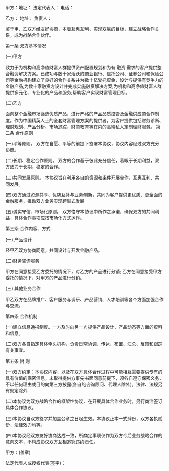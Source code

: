 
 


甲方：地址： 法定代表人： 电话：


乙方： 地址： 负责人：


鉴于甲、乙双方经友好协商，本着互惠互利、实现双赢的目标，建立战略合作关系，成为战略合作伙伴。


第一条 双方基本情况


(一)甲方


致力于为机构和高净值财富人群提供资产配置规划和为有
融资
需求的客户提供整合融资解决方案。已成功与数十家活跃的商业银行、信托公司、证券公司和保险公司等金融机构建立了良好的合作关系并为数十亿受托资金，设计与提供有竞争力的金融产品,为数十家融资方设计并完成实施融资解决方案;为机构和高净值财富人群提供多元化、专业化的产品和服务;帮助客户实现财富管理目标。


(二)乙方


面向整个金融市场筛选优质产品，进行严格的产品品质控管及金融供应商合作制度。作为中国精英人士的全套财富管理方案的提供者，为客户提供包括财务诊断、理财规划、产品分析、市场追踪、财商教育等在内的高端私人定制理财服务。 第二条 合作原则


(一)平等原则。 双方在自愿、平等的前提下签署本协议，协议内容经过双方充分协商。


(二)长期、稳定合作原则。 双方的合作基于彼此充分信任，着眼于长期利益，双方致力于长期、稳定的合作。


(三)共同发展原则。 本协议旨在利用各自的资源和条件开展合作，互惠互利、共同发展。


(四)双方通过资源共享、优势互补与业务创新，共同为客户提供更优质、更全面的金融服务，推动双方业务实现跨越式发展


(五)诚实守信、市场化原则。 双方恪守本协议中所作之承诺，确保双方的共同利益，具体合作事项应按市场化方式运作。


第三条 合作内容、方式


(一) 产品设计


经甲乙双方协商同意，共同设计与开发金融产品。


(二)财务咨询服务


甲方在同意接受乙方委托的情况下，对乙方的产品进行分销; 乙方在同意接受甲方委托的情况下，对甲方的产品进行分销。


(三) 其他业务合作


甲乙双方在品牌推广、客户服务与调研、产品营销、人才培训等各个方面加强合作与交流。


第四条 合作机制


(一)建立信息通报制度。一方及时向另一方提供产品设计、产品动态等方面的资料和信息。


(二)双方各自指定具体牵头机构，负责日常协调、传达、布置、汇总、反馈和跟踪有关事宜。


第五条 附 则


(一)双方约定：本协议内容，以及在双方具体合作过程中可能相互需要提供专有的具有价值的保密信息，未取得提供方事先书面同意前提下，须各自遵守保密义务，不以任何理由或目的向第三方披露(各自的咨询顾问、代理人除外)。法律、法规另有规定除外


(二)本协议为双方战略合作的框架性协议，在开展具体合作业务时，另行商洽签订具体合作协议。


(三)本协议自双方签字并加盖公章之日起生效。本协议正本一式肆份，双方各执贰份，法律效力均等。


(四)本协议经双方友好协商达成一致，所商定事项仅作为双方今后业务战略合作的意向文本，不构成协议双方互相追究违约责任。


甲方：(盖章)


法定代表人或授权代表(签字)：
 


 

 
 
 
 
 
  


  
 

  


  


  
 
 
 
 

